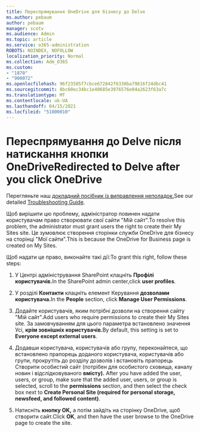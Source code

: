 ```yaml
---
title: Переспрямування OneDrive для бізнесу до Delve
ms.author: pebaum
author: pebaum
manager: scotv
ms.audience: Admin
ms.topic: article
ms.service: o365-administration
ROBOTS: NOINDEX, NOFOLLOW
localization_priority: Normal
ms.collection: Adm_O365
ms.custom:
- "1870"
- "900072"
ms.openlocfilehash: 96f23585f7cbce672842f6330ba79816f24dbc41
ms.sourcegitcommit: 8bc60ec34bc1e40685e3976576e04a2623f63a7c
ms.translationtype: MT
ms.contentlocale: uk-UA
ms.lasthandoff: 04/15/2021
ms.locfileid: "51800010"
---
```

# <a name="redirected-to-delve-after-you-click-onedrive"></a><span data-ttu-id="abdf8-102">Переспрямування до Delve після натискання кнопки OneDrive</span><span class="sxs-lookup"><span data-stu-id="abdf8-102">Redirected to Delve after you click OneDrive</span></span>

<span data-ttu-id="abdf8-103">Перегляньте наш [докладний посібник із виправлення неполадок.](https://docs.microsoft.com/sharepoint/support/sites/troubleshooting-guide-for-sites-stopped-at-provisioning)</span><span class="sxs-lookup"><span data-stu-id="abdf8-103">See our detailed [Troubleshooting Guide](https://docs.microsoft.com/sharepoint/support/sites/troubleshooting-guide-for-sites-stopped-at-provisioning).</span></span>

<span data-ttu-id="abdf8-104">Щоб вирішити цю проблему, адміністратор повинен надати користувачам право створювати свої сайти "Мій сайт".</span><span class="sxs-lookup"><span data-stu-id="abdf8-104">To resolve this problem, the administrator must grant users the right to create their My Sites site.</span></span> <span data-ttu-id="abdf8-105">Це зумовлює створення сторінки служби OneDrive для бізнесу на сторінці "Мої сайти".</span><span class="sxs-lookup"><span data-stu-id="abdf8-105">This is because the OneDrive for Business page is created on My Sites.</span></span>

<span data-ttu-id="abdf8-106">Щоб надати це право, виконайте такі дії:</span><span class="sxs-lookup"><span data-stu-id="abdf8-106">To grant this right, follow these steps:</span></span>

1. <span data-ttu-id="abdf8-107">У Центрі адміністрування SharePoint клацніть **Профілі користувачів.**</span><span class="sxs-lookup"><span data-stu-id="abdf8-107">In the SharePoint admin center,click **user profiles**.</span></span>

2. <span data-ttu-id="abdf8-108">У розділі **Контакти** клацніть елемент Керування **дозволами користувача.**</span><span class="sxs-lookup"><span data-stu-id="abdf8-108">In the **People** section, click **Manage User Permissions**.</span></span>

3. <span data-ttu-id="abdf8-109">Додайте користувачів, яким потрібні дозволи на створення сайту "Мій сайт".</span><span class="sxs-lookup"><span data-stu-id="abdf8-109">Add users who require permissions to create their My Sites site.</span></span> <span data-ttu-id="abdf8-110">За замовчуванням для цього параметра встановлено значення Усі, **крім зовнішніх користувачів.**</span><span class="sxs-lookup"><span data-stu-id="abdf8-110">By default, this setting is set to **Everyone except external users**.</span></span>

4. <span data-ttu-id="abdf8-111">Додавши користувача, користувачів або групу, переконайтеся, що встановлено прапорець доданого користувача, користувачів або групи, прокрутіть до розділу дозволів і встановіть прапорець Створити особистий сайт (потрібен для особистого сховища, каналу новин і відслідковуваного **вмісту).** </span><span class="sxs-lookup"><span data-stu-id="abdf8-111">After you have added the user, users, or group, make sure that the added user, users, or group is selected, scroll to the **permissions** section, and then select the check box next to **Create Personal Site (required for personal storage, newsfeed, and followed content)**.</span></span>

5. <span data-ttu-id="abdf8-112">Натисніть **кнопку OK,** а потім зайдіть на сторінку OneDrive, щоб створити сайт.</span><span class="sxs-lookup"><span data-stu-id="abdf8-112">Click **OK**, and then have the user browse to the OneDrive page to create the site.</span></span>
